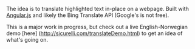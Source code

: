 The idea is to translate highlighted text in-place on a webpage. Built with [Angular.js](http://angularjs.org/) and likely the Bing Translate API (Google's is not free).

This is a major work in progress, but check out a live English-Norwegian demo [here] (http://sicurelli.com/translateDemo.html) to get an idea of what's going on. 